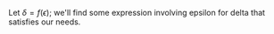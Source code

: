 Let $\delta = f(\epsilon)$; we'll find some expression involving epsilon for delta that satisfies our needs. 

$$$$